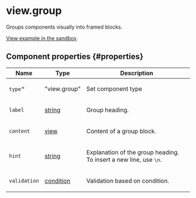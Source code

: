 # view.group

Groups components visually into framed blocks.

[View example in the sandbox](https://clck.ru/T9bJ5).

## Component properties {#properties}

| Name                                     | Type                                                                                   | Description                                                              |
| ---------------------------------------- | -------------------------------------------------------------------------------------- | ------------------------------------------------------------------------ |
| `type`<span style="color: red">\*</span> | "view.group"                                                                           | <p>Set component type</p>                                                |
| `label`                                  | <a class="xref popup-link" href="../concepts/types.dita#types/string">string</a>       | <p>Group heading.</p>                                                    |
| `content`                                | <a class="xref popup-link" href="../concepts/types.dita#types/view">view</a>           | <p>Content of a group block.</p>                                         |
| `hint`                                   | <a class="xref popup-link" href="../concepts/types.dita#types/string">string</a>       | <p>Explanation of the group heading. To insert a new line, use `\n`.</p> |
| `validation`                             | <a class="xref popup-link" href="../concepts/types.dita#types/condition">condition</a> | <p>Validation based on condition.</p>                                    |
